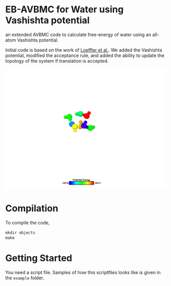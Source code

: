 # EB-AVBMC for Water using Vashishta potential 
an extended AVBMC code to calculate free-energy of water using an all-atom Vashishta potential. 

Initial code is based on the work of [Loeffler et al.](https://github.com/mrnucleation/NucleationSimulationMC). We added the Vashishta potential, modified the acceptance rule, and added the ability to update the topology of the system if translation is accepted.  

<p align="center">
  <img src="./data/avbmc-water80.gif" alt="Example Image">
<p>

# Compilation 
To compile the code, 
```
mkdir objects
make
``` 

# Getting Started
You need a script file. Samples of how this scriptfiles looks like is given in the `example` folder.


